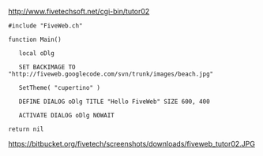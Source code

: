 http://www.fivetechsoft.net/cgi-bin/tutor02

```
#include "FiveWeb.ch"

function Main()

   local oDlg
   
   SET BACKIMAGE TO "http://fiveweb.googlecode.com/svn/trunk/images/beach.jpg"
   
   SetTheme( "cupertino" )
   
   DEFINE DIALOG oDlg TITLE "Hello FiveWeb" SIZE 600, 400
   
   ACTIVATE DIALOG oDlg NOWAIT

return nil
```

https://bitbucket.org/fivetech/screenshots/downloads/fiveweb_tutor02.JPG
